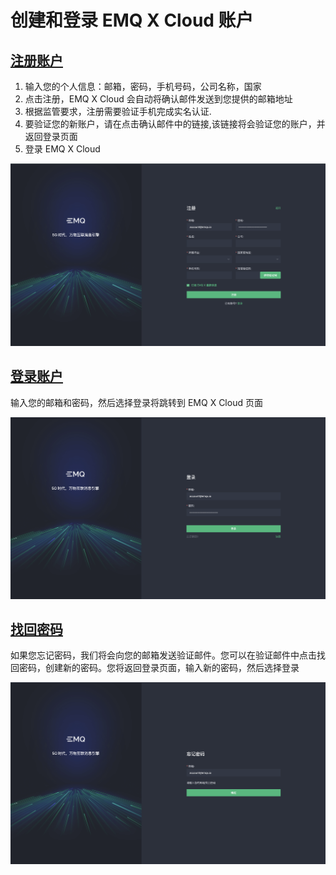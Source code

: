 # 创建和登录 EMQ X Cloud 账户

## [注册账户](https://accounts.emqx.cn/signup?continue=https://cloud.emqx.cn)

1. 输入您的个人信息：邮箱，密码，手机号码，公司名称，国家
2. 点击注册，EMQ X Cloud 会自动将确认邮件发送到您提供的邮箱地址
3. 根据监管要求，注册需要验证手机完成实名认证.
4. 要验证您的新账户，请在点击确认邮件中的链接,该链接将会验证您的账户，并返回登录页面
5. 登录 EMQ X Cloud

![login](./_assets/signup.png)



## [登录账户](https://accounts.emqx.cn/signin?continue=https://cloud.emqx.cn)

输入您的邮箱和密码，然后选择登录将跳转到 EMQ X Cloud 页面

![login](./_assets/login.png)



## [找回密码](https://accounts.emqx.cn/forgot_password?continue=https://cloud.emqx.cn)

如果您忘记密码，我们将会向您的邮箱发送验证邮件。您可以在验证邮件中点击找回密码，创建新的密码。您将返回登录页面，输入新的密码，然后选择登录

![login](./_assets/forgot.png)